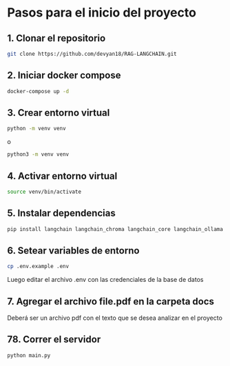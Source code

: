 # Pasos para el inicio del proyecto

## 1. Clonar el repositorio
```bash
git clone https://github.com/devyan18/RAG-LANGCHAIN.git
```

## 2. Iniciar docker compose
```bash
docker-compose up -d
```

## 3. Crear entorno virtual
```bash
python -m venv venv
```
o
```bash
python3 -m venv venv
```

## 4. Activar entorno virtual
```bash
source venv/bin/activate
```

## 5. Instalar dependencias
```bash
pip install langchain langchain_chroma langchain_core langchain_ollama langchain_community langchain_text_splitters python-dotenv chromadb PyPDF2
```

## 6. Setear variables de entorno
```bash
cp .env.example .env
```
Luego editar el archivo .env con las credenciales de la base de datos

## 7. Agregar el archivo file.pdf en la carpeta docs

Deberá ser un archivo pdf con el texto que se desea analizar en el proyecto

## 78. Correr el servidor
```bash
python main.py
```
